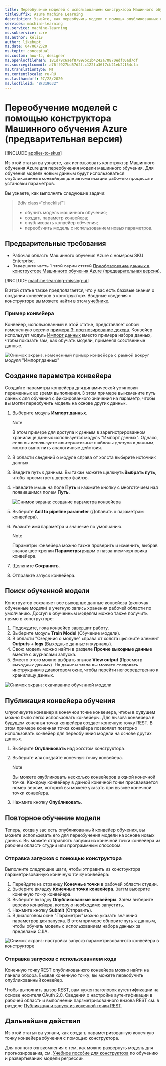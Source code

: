 ```yaml
---
title: Переобучение моделей с использованием конструктора Машинного обучения Azure (предварительная версия)
titleSuffix: Azure Machine Learning
description: Узнайте, как переобучить модели с помощью опубликованных конвейеров в конструкторе Машинного обучения Azure (предварительная версия).
services: machine-learning
ms.service: machine-learning
ms.subservice: core
ms.author: keli19
author: likebupt
ms.date: 04/06/2020
ms.topic: conceptual
ms.custom: how-to, designer
ms.openlocfilehash: 181d79c6aef87999bc1b4242a70870edf60ad7df
ms.sourcegitcommit: a76ff927bd57d2fcc122fa36f7cb21eb22154cfa
ms.translationtype: MT
ms.contentlocale: ru-RU
ms.lasthandoff: 07/28/2020
ms.locfileid: "87319632"
---
```

# <a name="retrain-models-with-azure-machine-learning-designer-preview"></a>Переобучение моделей с помощью конструктора Машинного обучения Azure (предварительная версия)
[!INCLUDE [applies-to-skus](../../includes/aml-applies-to-enterprise-sku.md)]

Из этой статьи вы узнаете, как использовать конструктор Машинного обучения Azure для переобучения модели машинного обучения. Для обучения модели новым данным будут использоваться опубликованные конвейеры для автоматизации рабочего процесса и установки параметров. 

Вы узнаете, как выполнять следующие задачи:

> [!div class="checklist"]
> * обучить модель машинного обучения;
> * создать параметр конвейера;
> * опубликовать конвейер обучения;
> * переобучить модель с использованием новых параметров.

## <a name="prerequisites"></a>Предварительные требования

* Рабочая область Машинного обучения Azure с номером SKU Enterprise.
* Завершите часть 1 этой серии статей [Преобразование данных в конструкторе Машинного обучения Azure (предварительная версия)](how-to-designer-transform-data.md).

[!INCLUDE [machine-learning-missing-ui](../../includes/machine-learning-missing-ui.md)]

В этой статье также предполагается, что у вас есть базовые знания о создании конвейеров в конструкторе. Вводные сведения о конструкторе вы можете найти в этом [учебнике](tutorial-designer-automobile-price-train-score.md). 

### <a name="sample-pipeline"></a>Пример конвейера

Конвейер, использованный в этой статье, представляет собой измененную версию [примера 3: прогнозирование дохода](samples-designer.md#classification). Конвейер использует модуль [Импорт данных](algorithm-module-reference/import-data.md) вместо примера набора данных, чтобы показать вам, как обучать модели, применяя собственные данные.

![Снимок экрана: измененный пример конвейера с рамкой вокруг модуля "Импорт данных"](./media/how-to-retrain-designer/modified-sample-pipeline.png)

## <a name="create-a-pipeline-parameter"></a>Создание параметра конвейера

Создайте параметры конвейера для динамической установки переменных во время выполнения. В этом примере вы измените путь данных для обучения с фиксированного значения на параметр, чтобы вы могли переобучить модель на основе других данных.

1. Выберите модуль **Импорт данных**.

    > [!NOTE]
    > В этом примере для доступа к данным в зарегистрированном хранилище данных используется модуль "Импорт данных". Однако, если вы используете альтернативные шаблоны доступа к данным, можно выполнить аналогичные действия.

1. В области сведений о модуле справа от холста выберите источник данных.

1. Введите путь к данным. Вы также можете щелкнуть **Выбрать путь**, чтобы просмотреть дерево файлов. 

1. Наведите мышь на поле **Путь** и нажмите кнопку с многоточием над появившимся полем **Путь**.

    ![Снимок экрана: создание параметра конвейера](media/how-to-retrain-designer/add-pipeline-parameter.png)

1. Выберите **Add to pipeline parameter** (Добавить к параметрам конвейера).

1. Укажите имя параметра и значение по умолчанию.

   > [!NOTE]
   > Параметры конвейера можно также проверить и изменить, выбрав значок шестеренки **Параметры** рядом с названием черновика конвейера. 

1. Щелкните **Сохранить**.

1. Отправьте запуск конвейера.

## <a name="find-a-trained-model"></a>Поиск обученной модели

Конструктор сохраняет все выходные данные конвейера (включая обученные модели) в учетную запись хранения рабочей области по умолчанию. Доступ к обученным моделям можно также получить прямо в конструкторе:

1. Подождите, пока конвейер завершит работу.
1. Выберите модуль **Train Model** (Обучение модели).
1. В области "Сведения о модуле" справа от холста щелкните элемент **Outputs + logs** (Выходные данные и журналы).
1. Свою модель можно найти в разделе **Прочие выходные данные** вместе с журналами запуска.
1. Вместо этого можно выбрать значок **View output** (Просмотр выходных данных). На данном этапе вы можете следовать инструкциям в диалоговом окне, чтобы перейти непосредственно к хранилищу данных. 

![Снимок экрана: скачивание обученной модели](./media/how-to-retrain-designer/trained-model-view-output.png)

## <a name="publish-a-training-pipeline"></a>Публикация конвейера обучения

Опубликуйте конвейер в конечной точке конвейера, чтобы в будущем можно было легко использовать конвейеры. Для вызова конвейера в будущем конечная точка конвейера создает конечную точку REST. В этом примере конечная точка конвейера позволяет повторно использовать конвейер для переобучения модели на основе других данных.

1. Выберите **Опубликовать** над холстом конструктора.
1. Выберите или создайте конечную точку конвейера.

   > [!NOTE]
   > Вы можете опубликовать несколько конвейеров в одной конечной точке. Каждому конвейеру в данной конечной точке присваивается номер версии, который вы можете указать при вызове конечной точки конвейера.

1. Нажмите кнопку **Опубликовать**.

## <a name="retrain-your-model"></a>Повторное обучение модели

Теперь, когда у вас есть опубликованный конвейер обучения, вы можете использовать его для переобучения модели на основе новых данных. Вы можете отправлять запуски из конечной точки конвейера из рабочей области студии или программным способом.

### <a name="submit-runs-by-using-the-designer"></a>Отправка запусков с помощью конструктора

Выполните следующие шаги, чтобы отправить из конструктора параметризованную конечную точку конвейера:

1. Перейдите на страницу **Конечные точки** в рабочей области студии.
1. Выберите вкладку **Конечные точки конвейера**. Затем выберите конечную точку конвейера.
1. Выберите вкладку **Опубликованные конвейеры**. Затем выберите версию конвейера, которую необходимо запустить.
1. Нажмите кнопку **Submit** (Отправить).
1. В диалоговом окне "Параметры" можно указать значения параметров для запуска. В этом примере обновите путь к данным, чтобы обучить модель с использованием набора данных за пределами США.

![Снимок экрана: настройка запуска параметризованного конвейера в конструкторе](./media/how-to-retrain-designer/published-pipeline-run.png)

### <a name="submit-runs-by-using-code"></a>Отправка запусков с использованием кода

Конечную точку REST опубликованного конвейера можно найти на панели обзора. Вызвав конечную точку, вы можете переобучить опубликованный конвейер.

Чтобы выполнить вызов REST, вам нужен заголовок аутентификации на основе носителя OAuth 2.0. Сведения о настройке аутентификации в рабочей области и выполнении параметризованного вызова REST см. в разделе [Публикация и запуск из конечной точки REST](tutorial-pipeline-batch-scoring-classification.md#publish-and-run-from-a-rest-endpoint).

## <a name="next-steps"></a>Дальнейшие действия

Из этой статьи вы узнали, как создать параметризованную конечную точку конвейера обучения с помощью конструктора.

Для полного ознакомления с тем, как можно развернуть модель для прогнозирования, см. [Учебное пособие для конструктора](tutorial-designer-automobile-price-train-score.md) по обучению и развертыванию модели регрессии.
